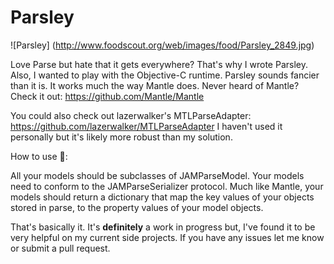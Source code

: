 # Parsley

![Parsley]
(http://www.foodscout.org/web/images/food/Parsley_2849.jpg)

Love Parse but hate that it gets everywhere? That's why I wrote Parsley. Also, I wanted to play with the Objective-C runtime. Parsley sounds fancier than it is. It works much the way Mantle does. Never heard of Mantle? Check it out: https://github.com/Mantle/Mantle

You could also check out lazerwalker's MTLParseAdapter: https://github.com/lazerwalker/MTLParseAdapter I haven't used it personally but it's likely more robust than my solution.

How to use :herb::

All your models should be subclasses of JAMParseModel. Your models need to conform to the JAMParseSerializer protocol. Much like Mantle, your models should return a dictionary that map the key values of your objects stored in parse, to the property values of your model objects.

That's basically it. It's **definitely** a work in progress but, I've found it to be very helpful on my current side projects. If you have any issues let me know or submit a pull request.
